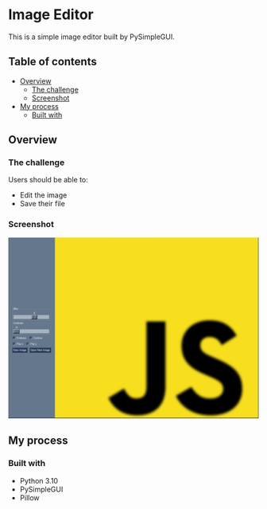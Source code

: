 # Image Editor

This is a simple image editor built by PySimpleGUI.

## Table of contents

- [Overview](#overview)
  - [The challenge](#the-challenge)
  - [Screenshot](#screenshot)
- [My process](#my-process)
  - [Built with](#built-with)

## Overview

### The challenge

Users should be able to:

- Edit the image
- Save their file

### Screenshot

![screenshot](https://github.com/erinchocolate/python-GUI-exercise/blob/master/image-editor/screenshot.png)

## My process

### Built with

- Python 3.10
- PySimpleGUI
- Pillow

